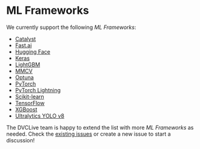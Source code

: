 # ML Frameworks

We currently support the following _ML Frameworks_:

- [Catalyst](/doc/dvclive/ml-frameworks/catalyst)
- [Fast.ai](/doc/dvclive/ml-frameworks/fastai)
- [Hugging Face](/doc/dvclive/ml-frameworks/huggingface)
- [Keras](/doc/dvclive/ml-frameworks/keras)
- [LightGBM](/doc/dvclive/ml-frameworks/lightgbm)
- [MMCV](/doc/dvclive/ml-frameworks/mmcv)
- [Optuna](/doc/dvclive/ml-frameworks/optuna)
- [PyTorch](/doc/dvclive/ml-frameworks/pytorch)
- [PyTorch Lightning](/doc/dvclive/ml-frameworks/pytorch-lightning)
- [Scikit-learn](/doc/dvclive/ml-frameworks/scikit-learn)
- [TensorFlow](/doc/dvclive/ml-frameworks/tensorflow)
- [XGBoost](/doc/dvclive/ml-frameworks/xgboost)
- [Ultralytics YOLO v8](/doc/dvclive/ml-frameworks/yolo)

The DVCLive team is happy to extend the list with more _ML Frameworks_ as
needed. Check the
[existing issues](https://github.com/iterative/dvclive/issues?q=is%3Aissue+is%3Aopen+label%3Aintegrations)
or create a new issue to start a discussion!
